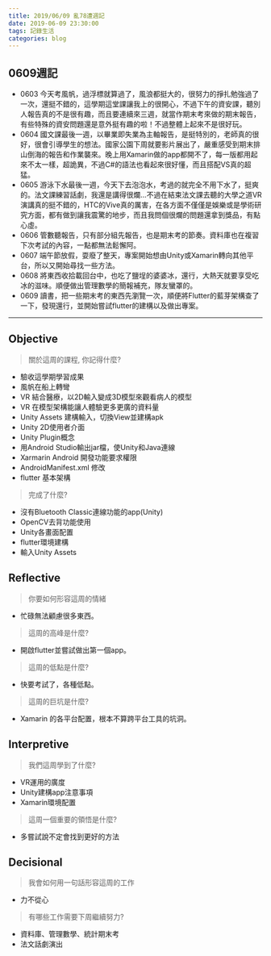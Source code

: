 ```yaml
---
title: 2019/06/09 亂78遭週記
date: 2019-06-09 23:30:00
tags: 記錄生活
categories: blog
---
```

## **0609週記**

- 0603 今天考風帆，過浮標就算過了，風浪都挺大的，很努力的掙扎勉強過了一次，還挺不錯的，這學期這堂課讓我上的很開心，不過下午的資安課，聽別人報告真的不是很有趣，而且要連續來三週，就當作期末考來做的期末報告，有些特殊的資安問題還是意外挺有趣的啦！不過整體上起來不是很好玩。
- 0604 國文課最後一週，以畢業即失業為主軸報告，是挺特別的，老師真的很好，很會引導學生的想法。國家公園下周就要影片展出了，嚴重感受到期末排山倒海的報告和作業襲來。晚上用Xamarin做的app都開不了，每一版都用起來不太一樣，超詭異，不過C#的語法也看起來很好懂，而且搭配VS真的超猛。
- 0605 游泳下水最後一週，今天下去泡泡水，考過的就完全不用下水了，挺爽的。法文課練習話劇，我還是講得很爛...不過在結束法文課去聽的大學之道VR演講真的挺不錯的，HTC的Vive真的厲害，在各方面不僅僅是娛樂或是學術研究方面，都有做到讓我震驚的地步，而且我問個很爛的問題還拿到獎品，有點心虛。
- 0606 管數聽報告，只有部分組先報告，也是期末考的節奏。資料庫也在複習下次考試的內容，一點都無法鬆懈阿。
- 0607 端午節放假，耍廢了整天，專案開始想由Unity或Xamarin轉向其他平台，所以又開始尋找一些方法。
- 0608 將東西收拾載回台中，也吃了鹽埕的婆婆冰，還行，大熱天就要享受吃冰的滋味。順便做出管理數學的簡報補充，隊友蠻罩的。
- 0609 讀書，把一些期末考的東西先瀏覽一次，順便將Flutter的藍芽架構查了一下，發現還行，並開始嘗試flutter的建構以及做出專案。

---
<!-- more -->
## **Objective**

> 關於這周的課程, 你記得什麼?

- 驗收這學期學習成果
- 風帆在船上轉彎
- VR 結合醫療，以2D輸入變成3D模型來觀看病人的模型
- VR 在模型架構能讓人體驗更多更廣的資料量
- Unity Assets 建構輸入，切換View並建構apk
- Unity 2D使用者介面
- Unity Plugin概念
- 用Android Studio輸出jar檔，使Unity和Java連線
- Xarmarin Android 開發功能要求權限
- AndroidManifest.xml 修改
- flutter 基本架構

> 完成了什麼?

- 沒有Bluetooth Classic連線功能的app(Unity)
- OpenCV去背功能使用
- Unity各畫面配置
- flutter環境建構
- 輸入Unity Assets

## **Reflective**

> 你要如何形容這周的情緒

* 忙碌無法顧慮很多東西。

> 這周的高峰是什麼?

* 開啟flutter並嘗試做出第一個app。

> 這周的低點是什麼?

* 快要考試了，各種低點。

> 這周的巨坑是什麼?

* Xamarin 的各平台配置，根本不算跨平台工具的坑洞。

## **Interpretive**

> 我們這周學到了什麼?

- VR運用的廣度
- Unity建構app注意事項
- Xamarin環境配置

>這周一個重要的領悟是什麼?

* 多嘗試說不定會找到更好的方法

## **Decisional**

> 我會如何用一句話形容這周的工作

* 力不從心

> 有哪些工作需要下周繼續努力?

- 資料庫、管理數學、統計期末考
- 法文話劇演出
